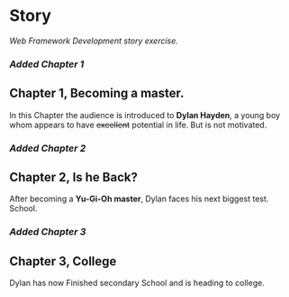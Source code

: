 # Story
 _Web Framework Development story exercise._
 ### *Added Chapter 1*
 ## Chapter 1, Becoming a master.
 In this Chapter the audience is introduced to **Dylan Hayden**, a young
 boy whom appears to have ~~excellent~~ potential in life. But is not motivated.
 ### *Added Chapter 2*
 ## Chapter 2, Is he Back?
 After becoming a **Yu-Gi-Oh master**, Dylan faces his next biggest test.
 School.
 ### *Added Chapter 3*
 ## Chapter 3, College
 Dylan has now Finished secondary School and is heading to college.
 
 